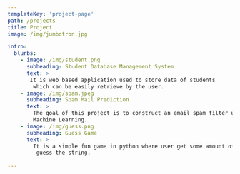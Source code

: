 ```yaml
---
templateKey: 'project-page'
path: /projects
title: Project 
image: /img/jumbotron.jpg

intro:
  blurbs: 
    - image: /img/student.png
      subheading: Student Database Management System
      text: >
       It is web based application used to store data of students
        which can be easily retrieve by the user.
    - image: /img/spam.jpeg
      subheading: Spam Mail Prediction
      text: >
        The goal of this project is to construct an email spam filter using 
        Machine Learning.
    - image: /img/guess.png
      subheading: Guess Game
      text: >
        It is a simple fun game in python where user get some amount of time to
         guess the string.
   
---
```

